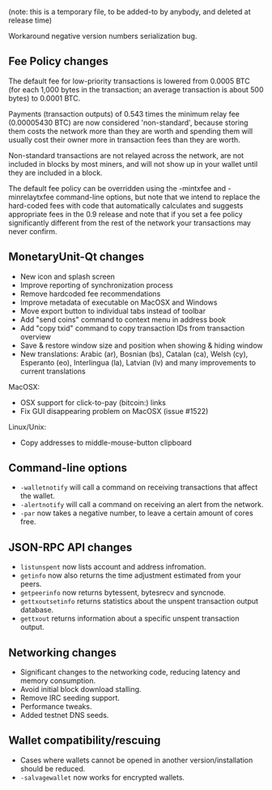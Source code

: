 (note: this is a temporary file, to be added-to by anybody, and deleted at
release time)

Workaround negative version numbers serialization bug.

Fee Policy changes
------------------

The default fee for low-priority transactions is lowered from 0.0005 BTC
(for each 1,000 bytes in the transaction; an average transaction is
about 500 bytes) to 0.0001 BTC.

Payments (transaction outputs) of 0.543 times the minimum relay fee
(0.00005430 BTC) are now considered 'non-standard', because storing them
costs the network more than they are worth and spending them will usually
cost their owner more in transaction fees than they are worth.

Non-standard transactions are not relayed across the network, are not included
in blocks by most miners, and will not show up in your wallet until they are
included in a block.

The default fee policy can be overridden using the -mintxfee and -minrelaytxfee
command-line options, but note that we intend to replace the hard-coded fees
with code that automatically calculates and suggests appropriate fees in the
0.9 release and note that if you set a fee policy significantly different from
the rest of the network your transactions may never confirm.

MonetaryUnit-Qt changes
------------------

- New icon and splash screen
- Improve reporting of synchronization process
- Remove hardcoded fee recommendations
- Improve metadata of executable on MacOSX and Windows
- Move export button to individual tabs instead of toolbar
- Add "send coins" command to context menu in address book
- Add "copy txid" command to copy transaction IDs from transaction overview
- Save & restore window size and position when showing & hiding window
- New translations: Arabic (ar), Bosnian (bs), Catalan (ca), Welsh (cy), Esperanto (eo), Interlingua (la), Latvian (lv) and many improvements to current translations

MacOSX:

- OSX support for click-to-pay (bitcoin:) links
- Fix GUI disappearing problem on MacOSX (issue #1522)

Linux/Unix:

- Copy addresses to middle-mouse-button clipboard


Command-line options
--------------------

* `-walletnotify` will call a command on receiving transactions that affect the wallet.
* `-alertnotify` will call a command on receiving an alert from the network.
* `-par` now takes a negative number, to leave a certain amount of cores free.

JSON-RPC API changes
--------------------

* `listunspent` now lists account and address infromation.
* `getinfo` now also returns the time adjustment estimated from your peers.
* `getpeerinfo` now returns bytessent, bytesrecv and syncnode.
* `gettxoutsetinfo` returns statistics about the unspent transaction output database.
* `gettxout` returns information about a specific unspent transaction output.


Networking changes
------------------

* Significant changes to the networking code, reducing latency and memory consumption.
* Avoid initial block download stalling.
* Remove IRC seeding support.
* Performance tweaks.
* Added testnet DNS seeds.

Wallet compatibility/rescuing
-----------------------------

* Cases where wallets cannot be opened in another version/installation should be reduced.
* `-salvagewallet` now works for encrypted wallets.
